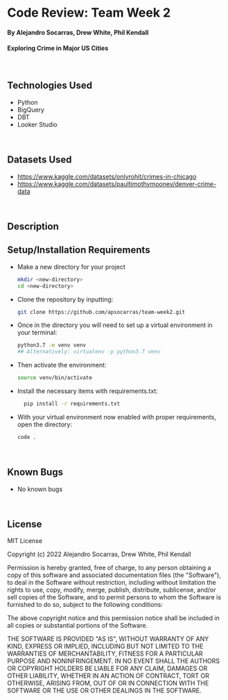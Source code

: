 # Code Review: Team Week 2

#### By Alejandro Socarras, Drew White, Phil Kendall


####  Exploring Crime in Major US Cities

<br>

## Technologies Used

* Python
* BigQuery
* DBT
* Looker Studio
  
</br>

## Datasets Used

* https://www.kaggle.com/datasets/onlyrohit/crimes-in-chicago
* https://www.kaggle.com/datasets/paultimothymooney/denver-crime-data

</br>

## Description


## Setup/Installation Requirements
* Make a new directory for your project
  ```bash
  mkdir <new-directory>
  cd <new-directory>
  ```
* Clone the repository by inputting: 
  ```bash
  git clone https://github.com/apsocarras/team-week2.git
  ```
* Once in the directory you will need to set up a virtual environment in your terminal:
  ```bash
  python3.7 -m venv venv
  ## Alternatively: virtualenv -p python3.7 venv
  ```
* Then activate the environment:
  ```bash
  source venv/bin/activate
  ```
* Install the necessary items with requirements.txt:
  ```bash
    pip install -r requirements.txt
  ```
* With your virtual environment now enabled with proper requirements, open the directory:
  ```bash
  code .
  ```
</br>

## Known Bugs

* No known bugs

<br>

## License

MIT License

Copyright (c) 2022 Alejandro Socarras, Drew White, Phil Kendall

Permission is hereby granted, free of charge, to any person obtaining a copy of this software and associated documentation files (the "Software"), to deal in the Software without restriction, including without limitation the rights to use, copy, modify, merge, publish, distribute, sublicense, and/or sell copies of the Software, and to permit persons to whom the Software is furnished to do so, subject to the following conditions:

The above copyright notice and this permission notice shall be included in all copies or substantial portions of the Software.

THE SOFTWARE IS PROVIDED "AS IS", WITHOUT WARRANTY OF ANY KIND, EXPRESS OR IMPLIED, INCLUDING BUT NOT LIMITED TO THE WARRANTIES OF MERCHANTABILITY, FITNESS FOR A PARTICULAR PURPOSE AND NONINFRINGEMENT. IN NO EVENT SHALL THE AUTHORS OR COPYRIGHT HOLDERS BE LIABLE FOR ANY CLAIM, DAMAGES OR OTHER LIABILITY, WHETHER IN AN ACTION OF CONTRACT, TORT OR OTHERWISE, ARISING FROM, OUT OF OR IN CONNECTION WITH THE SOFTWARE OR THE USE OR OTHER DEALINGS IN THE SOFTWARE.

</br>
